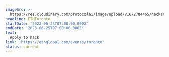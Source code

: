 ```yaml
---
imageSrc: >-
  https://res.cloudinary.com/protocolai/image/upload/v1672784465/hackathons/ethtoronto_hqw3hb.png
headline: ETHToronto
startDate: '2023-06-23T07:00:00.000Z'
endDate: '2023-06-25T07:00:00.000Z'
text: |
  Apply to hack
link: 'https://ethglobal.com/events/toronto'
status: current
---
```


